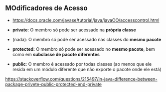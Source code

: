 ## MOdificadores de Acesso


* https://docs.oracle.com/javase/tutorial/java/javaOO/accesscontrol.html

* **private**: O membro só pode ser acessado na **própria classe**

* (nada): O membro só pode ser acessado nas classes do **mesmo pacote**

* **protected:** O membro só pode ser acessado no **mesmo pacote**, bem como em **subclasse de pacote diferentes**

* **public**: O membro é acessado por todas classes (ao menos que ele resida em um módulo diferente que não exporte o pacote onde ele está)

https://stackoverflow.com/questions/215497/in-java-difference-between-package-privete-public-protected-end-private

